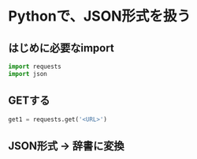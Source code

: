 # Pythonで、JSON形式を扱う

## はじめに必要なimport

```python
import requests
import json
```

## GETする

```python
get1 = requests.get('<URL>')
```

## JSON形式 -> 辞書に変換

